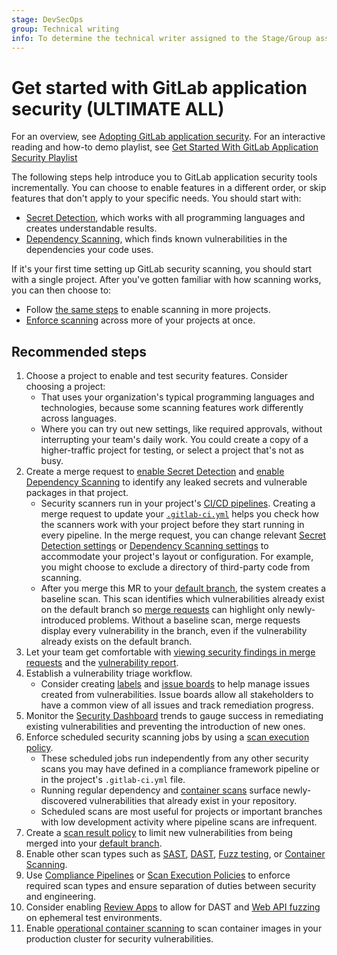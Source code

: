```yaml
---
stage: DevSecOps
group: Technical writing
info: To determine the technical writer assigned to the Stage/Group associated with this page, see https://handbook.gitlab.com/handbook/product/ux/technical-writing/#assignments
---
```


# Get started with GitLab application security **(ULTIMATE ALL)**

<i class="fa fa-youtube-play youtube" aria-hidden="true"></i>
For an overview, see [Adopting GitLab application security](https://www.youtube.com/watch?v=5QlxkiKR04k).
<i class="fa fa-youtube-play youtube" aria-hidden="true"></i>
For an interactive reading and how-to demo playlist, see [Get Started With GitLab Application Security Playlist](https://www.youtube.com/playlist?list=PL05JrBw4t0KrUrjDoefSkgZLx5aJYFaF9)

The following steps help introduce you to GitLab application security tools incrementally.
You can choose to enable features in a different order, or skip features that don't apply to your specific needs.
You should start with:

- [Secret Detection](secret_detection/index.md), which works with all programming languages and creates understandable results.
- [Dependency Scanning](dependency_scanning/index.md), which finds known vulnerabilities in the dependencies your code uses.

If it's your first time setting up GitLab security scanning, you should start with a single project.
After you've gotten familiar with how scanning works, you can then choose to:

- Follow [the same steps](#recommended-steps) to enable scanning in more projects.
- [Enforce scanning](index.md#enforce-scan-execution) across more of your projects at once.

## Recommended steps

1. Choose a project to enable and test security features. Consider choosing a project:
   - That uses your organization's typical programming languages and technologies, because some scanning features work differently across languages.
   - Where you can try out new settings, like required approvals, without interrupting your team's daily work.
     You could create a copy of a higher-traffic project for testing, or select a project that's not as busy.
1. Create a merge request to [enable Secret Detection](secret_detection/index.md#enable-secret-detection) and [enable Dependency Scanning](dependency_scanning/index.md#configuration)
   to identify any leaked secrets and vulnerable packages in that project.
   - Security scanners run in your project's [CI/CD pipelines](../../ci/pipelines/index.md). Creating a merge request to update your [`.gitlab-ci.yml`](../../ci/index.md#the-gitlab-ciyml-file) helps you check how the scanners work with your project before they start running in every pipeline. In the merge request, you can change relevant [Secret Detection settings](secret_detection/index.md#configure-scan-settings) or [Dependency Scanning settings](dependency_scanning/index.md#available-cicd-variables) to accommodate your project's layout or configuration. For example, you might choose to exclude a directory of third-party code from scanning.
   - After you merge this MR to your [default branch](../project/repository/branches/default.md), the system creates a baseline scan. This scan identifies which vulnerabilities already exist on the default branch so [merge requests](../project/merge_requests/index.md) can highlight only newly-introduced problems. Without a baseline scan, merge requests display every
   vulnerability in the branch, even if the vulnerability already exists on the default branch.
1. Let your team get comfortable with [viewing security findings in merge requests](index.md#view-security-scan-information) and the [vulnerability report](vulnerability_report/index.md).
1. Establish a vulnerability triage workflow.
   - Consider creating [labels](../project/labels.md) and [issue boards](../project/issue_board.md) to
   help manage issues created from vulnerabilities. Issue boards allow all stakeholders to have a
   common view of all issues and track remediation progress.
1. Monitor the [Security Dashboard](security_dashboard/index.md) trends to gauge success in remediating existing vulnerabilities and preventing the introduction of new ones.
1. Enforce scheduled security scanning jobs by using a [scan execution policy](policies/scan-execution-policies.md).
   - These scheduled jobs run independently from any other security scans you may have defined in a compliance framework pipeline or in the project's `.gitlab-ci.yml` file.
   - Running regular dependency and [container scans](container_scanning/index.md) surface newly-discovered vulnerabilities that already exist in your repository.
   - Scheduled scans are most useful for projects or important branches with low development activity where pipeline scans are infrequent.
1. Create a [scan result policy](policies/index.md) to limit new vulnerabilities from being merged
   into your [default branch](../project/repository/branches/default.md).
1. Enable other scan types such as [SAST](sast/index.md), [DAST](dast/index.md),
   [Fuzz testing](coverage_fuzzing/index.md), or [Container Scanning](container_scanning/index.md).
1. Use [Compliance Pipelines](../group/compliance_frameworks.md#compliance-pipelines)
   or [Scan Execution Policies](policies/scan-execution-policies.md) to enforce required scan types
   and ensure separation of duties between security and engineering.
1. Consider enabling [Review Apps](../../development/testing_guide/review_apps.md) to allow for DAST
   and [Web API fuzzing](api_fuzzing/index.md) on ephemeral test environments.
1. Enable [operational container scanning](../../user/clusters/agent/vulnerabilities.md) to scan
   container images in your production cluster for security vulnerabilities.
